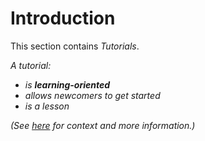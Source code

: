 # Introduction

This section contains _Tutorials_.

_A tutorial:_

* _is **learning-oriented**_
* _allows newcomers to get started_
* _is a lesson_

_(See [here](https://documentation.divio.com/) for context and more information.)_
